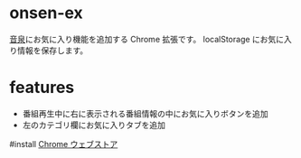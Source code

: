 # onsen-ex
[音泉](http://www.onsen.ag)にお気に入り機能を追加する Chrome 拡張です。
localStorage にお気に入り情報を保存します。

# features
* 番組再生中に右に表示される番組情報の中にお気に入りボタンを追加
* 左のカテゴリ欄にお気に入りタブを追加

#install
[Chrome ウェブストア](https://chrome.google.com/webstore/detail/onsen-ex/hdjhpekfkgdgbngpidplkncmgddijaml?hl=ja&gl=JP)
